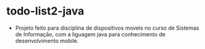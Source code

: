 # todo-list2-java
- Projeto feito para disciplina de dispositivos moveis no curso de Sistemas de Informação, com a liguagem java para conhecimento de desenvolvimento mobile.
